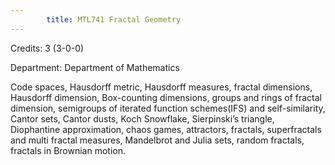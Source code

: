 ```yaml
---
        title: MTL741 Fractal Geometry
---
```

Credits: 3 (3-0-0)

Department: Department of Mathematics

Code spaces, Hausdorff metric, Hausdorff measures, fractal dimensions, Hausdorff dimension, Box-counting dimensions, groups and rings of fractal dimension, semigroups of iterated function schemes(IFS) and self-similarity, Cantor sets, Cantor dusts, Koch Snowflake, Sierpinski’s triangle, Diophantine approximation, chaos games, attractors, fractals, superfractals and multi fractal measures, Mandelbrot and Julia sets, random fractals, fractals in Brownian motion.